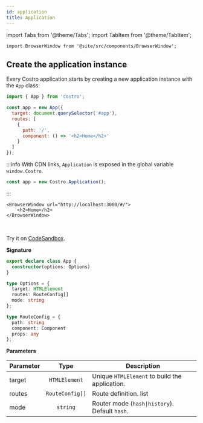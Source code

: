 ```yaml
---
id: application
title: Application
---
```


import Tabs from '@theme/Tabs';
import TabItem from '@theme/TabItem';

```mdx-code-block
import BrowserWindow from '@site/src/components/BrowserWindow';
```

<!-- markdownlint-disable MD041 -->

## Create the application instance

Every Costro application starts by creating a new application instance with the `App` class:

```js
import { App } from 'costro';

const app = new App({
  target: document.querySelector('#app'),
  routes: [
    {
      path: '/',
      component: () => '<h2>Home</h2>'
    }
  ]
});
```

:::info
With CDN links, `Application` is exposed in the global variable `window.Costro`.

```js
const app = new Costro.Application();
```

:::

```mdx-code-block
<BrowserWindow url="http://localhost:3000/#/">
    <h2>Home</h2>
</BrowserWindow>
```

<br />

Try it on [CodeSandbox](https://codesandbox.io/s/costro-application-instance-u1gqx).

**Signature**

<!-- prettier-ignore -->
```ts
export declare class App {
  constructor(options: Options)
}

type Options = {
  target: HTMLElement
  routes: RouteConfig[]
  mode: string
};

type RouteConfig = {
  path: string
  component: Component
  props: any
};
```

**Parameters**

| Parameter |      Type       | Description                                    |
| --------- | :-------------: | ---------------------------------------------- |
| target    |  `HTMLElement`  | Unique `HTMLElement` to build the application. |
| routes    | `RouteConfig[]` | Route definition. list                         |
| mode      |    `string`     | Router mode (`hash\|history`). Default `hash`. |

